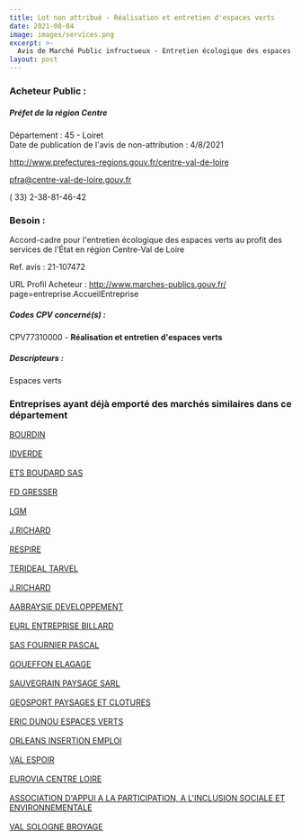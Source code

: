 ```yaml
---
title: Lot non attribué - Réalisation et entretien d'espaces verts
date: 2021-08-04
image: images/services.png
excerpt: >-
  Avis de Marché Public infructueux - Entretien écologique des espaces verts au profit des services de l'État en région Centre-Val de Loire
layout: post
---
```


### Acheteur Public :
##### Préfet de la région Centre
Département : 45 - Loiret<br/>
Date de publication de l'avis de non-attribution : 4/8/2021


http://www.prefectures-regions.gouv.fr/centre-val-de-loire

pfra@centre-val-de-loire.gouv.fr

( 33) 2-38-81-46-42
### Besoin :

Accord-cadre pour l'entretien écologique des espaces verts au profit des services de l'État en région Centre-Val de Loire

Ref. avis : 21-107472

URL Profil Acheteur : http://www.marches-publics.gouv.fr/ page=entreprise.AccueilEntreprise

##### Codes CPV concerné(s) :
CPV77310000 - **Réalisation et entretien d'espaces verts** <br/>

##### Descripteurs :
Espaces verts <br/>

### Entreprises ayant déjà emporté des marchés similaires dans ce département
<a href="/entreprise-548/siren-334872850">BOURDIN</a><br/><br/>
<a href="/entreprise-548/siren-339609661">IDVERDE</a><br/><br/>
<a href="/entreprise-550/siren-349175091">ETS BOUDARD SAS</a><br/><br/>
<a href="/entreprise-551/siren-378711923">FD GRESSER</a><br/><br/>
<a href="/entreprise-552/siren-380902569">LGM</a><br/><br/>
<a href="/entreprise-554/siren-392003513">J.RICHARD</a><br/><br/>
<a href="/entreprise-554/siren-392947453">RESPIRE</a><br/><br/>
<a href="/entreprise-556/siren-410344923">TERIDEAL TARVEL</a><br/><br/>
<a href="/entreprise-556/siren-410623268">J.RICHARD</a><br/><br/>
<a href="/entreprise-557/siren-412465924">AABRAYSIE DEVELOPPEMENT</a><br/><br/>
<a href="/entreprise-557/siren-417923950">EURL ENTREPRISE BILLARD</a><br/><br/>
<a href="/entreprise-558/siren-421258880">SAS FOURNIER PASCAL</a><br/><br/>
<a href="/entreprise-560/siren-433419603">GOUEFFON ELAGAGE</a><br/><br/>
<a href="/entreprise-561/siren-439950924">SAUVEGRAIN PAYSAGE SARL</a><br/><br/>
<a href="/entreprise-563/siren-452996978">GEOSPORT PAYSAGES ET CLOTURES</a><br/><br/>
<a href="/entreprise-567/siren-495209371">ERIC DUNOU ESPACES VERTS</a><br/><br/>
<a href="/entreprise-569/siren-514645183">ORLEANS INSERTION EMPLOI</a><br/><br/>
<a href="/entreprise-570/siren-522879550">VAL ESPOIR</a><br/><br/>
<a href="/entreprise-574/siren-775592496">EUROVIA CENTRE LOIRE</a><br/><br/>
<a href="/entreprise-575/siren-785193947">ASSOCIATION D'APPUI A LA PARTICIPATION, A L'INCLUSION SOCIALE ET ENVIRONNEMENTALE</a><br/><br/>
<a href="/entreprise-580/siren-827751017">VAL SOLOGNE BROYAGE</a><br/><br/>
